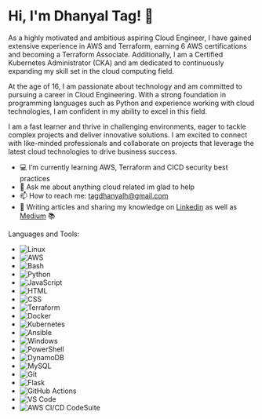 # Hi, I'm Dhanyal Tag! 👋

As a highly motivated and ambitious aspiring Cloud Engineer, I have gained extensive experience in AWS and Terraform, earning 6 AWS certifications and becoming a Terraform Associate. Additionally, I am a Certified Kubernetes Administrator (CKA) and am dedicated to continuously expanding my skill set in the cloud computing field.

At the age of 16, I am passionate about technology and am committed to pursuing a career in Cloud Engineering. With a strong foundation in programming languages such as Python and experience working with cloud technologies, I am confident in my ability to excel in this field.

I am a fast learner and thrive in challenging environments, eager to tackle complex projects and deliver innovative solutions. I am excited to connect with like-minded professionals and collaborate on projects that leverage the latest cloud technologies to drive business success.

- 💻 I’m currently learning AWS, Terraform and CICD security best practices
- 💬 Ask me about anything cloud related im glad to help
- 📫 How to reach me: tagdhanyalh@gmail.com
- 📝 Writing articles and sharing my knowledge on [Linkedin](https://www.linkedin.com/in/dhanyal-tag-a17742268/) as well as [Medium](https://medium.com/) 📚

 

Languages and Tools:
- ![Linux](images/linux.png) 
- ![AWS](images/aws.png) 
- ![Bash](images/bash.png) 
- ![Python](images/python.png) 
- ![JavaScript](images/javascript.png) 
- ![HTML](images/html.png) 
- ![CSS](images/css.png) 
- ![Terraform](images/terraform.png) 
- ![Docker](images/docker.png) 
- ![Kubernetes](images/kubernetes.png) 
- ![Ansible](images/ansible.png) 
- ![Windows](images/windows.png) 
- ![PowerShell](images/powershell.png) 
- ![DynamoDB](images/dynamodb.png) 
- ![MySQL](images/mysql.png) 
- ![Git](images/git.png) 
- ![Flask](images/flask.png) 
- ![GitHub Actions](images/github-actions.png) 
- ![VS Code](images/vscode.png) 
- ![AWS CI/CD CodeSuite](images/aws-cicd.png) 

